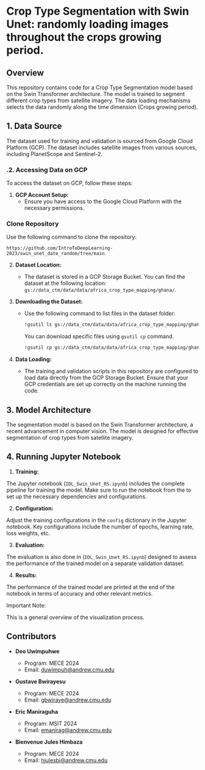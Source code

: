 
# Crop Type Segmentation with Swin Unet:  randomly loading images throughout the crops growing period.

## Overview

This repository contains code for a Crop Type Segmentation model based on the Swin Transformer architecture. The model is trained to segment different crop types from satellite imagery. The data loading mechanisms selects the data randomly along the time dimension (Crops growing period).

## 1. Data Source

The dataset used for training and validation is sourced from Google Cloud Platform (GCP). The dataset includes satellite images from various sources, including PlanetScope and Sentinel-2.

### .2. Accessing Data on GCP

To access the dataset on GCP, follow these steps:

1. **GCP Account Setup:**
   - Ensure you have access to the Google Cloud Platform with the necessary permissions.

### Clone Repository

Use the following command to clone the repository:

`https://github.com/IntroToDeepLearning-2023/swin_unet_date_random/tree/main`
     
2. **Dataset Location:**
   - The dataset is stored in a GCP Storage Bucket. You can find the dataset at the following location: `gs://data_ctm/data/data/africa_crop_type_mapping/ghana/`.
     
3. **Downloading the Dataset:**
   - Use the following command to list files in the dataset folder:

     ```bash
     !gsutil ls gs://data_ctm/data/data/africa_crop_type_mapping/ghana/
     ```

     You can download specific files using `gsutil cp` command.

     ```bash
     !gsutil cp gs://data_ctm/data/data/africa_crop_type_mapping/ghana/your_file.csv .
     ```
4. **Data Loading:**
   - The training and validation scripts in this repository are configured to load data directly from the GCP Storage Bucket. Ensure that your GCP credentials are set up correctly on the machine running the code.

## 3. Model Architecture

The segmentation model is based on the Swin Transformer architecture, a recent advancement in computer vision. The model is designed for effective segmentation of crop types from satellite imagery.

## 4. Running Jupyter Notebook

1. **Training:**

The Jupyter notebook (`IDL_Swin_Unet_RS.ipynb`) includes the complete pipeline for training the model. Make sure to run the notebook from the to set up the necessary dependencies and configurations.

2. **Configuration:**

Adjust the training configurations in the `config` dictionary in the Jupyter notebook. Key configurations include the number of epochs, learning rate, loss weights, etc.

3. **Evaluation:**

The evaluation is also done in (`IDL_Swin_Unet_RS.ipynb`) designed to assess the performance of the trained model on a separate validation dataset.

4. **Results:**

The performance of the trained model are printed at the end of the notebook in terms of accuracy and other relevant metrics.

Important Note:

This is a general overview of the visualization process.

## Contributors

- **Deo Uwimpuhwe**
  - Program: MECE 2024
  - Email: [duwimpuh@andrew.cmu.edu](mailto:duwimpuh@andrew.cmu.edu)

- **Gustave Bwirayesu**
  - Program: MECE 2024
  - Email: [gbwiraye@andrew.cmu.edu](mailto:gbwiraye@andrew.cmu.edu)

- **Eric Maniraguha**
  - Program: MSIT 2024
  - Email: [emanirag@andrew.cmu.edu](mailto:emanirag@andrew.cmu.edu)

- **Bienvenue Jules Himbaza**
  - Program: MECE 2024
  - Email: [hjulesbi@andrew.cmu.edu](mailto:hjulesbi@andrew.cmu.edu)
